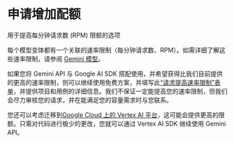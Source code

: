 # 申请增加配额
用于提高每分钟请求数 (RPM) 限额的选项

每个模型变体都有一个关联的速率限制（每分钟请求数、RPM）。如需详细了解这些速率限制，请参阅 [Gemini 模型](./models/gemini.md)。

如果您将 Gemini API 与 Google AI SDK 搭配使用，并希望获得比我们目前提供的更高的速率限制，则可以继续使用免费方案，并填写此[“请求提高速率限制”表单](https://forms.gle/ETzX94k8jf7iSotH9)，并提供项目和用例的详细信息。我们不保证一定能提高您的速率限制，但我们会尽力审核您的请求，并在能满足您的容量需求时与您联系。

您还可以考虑迁移到[Google Cloud 上的 Vertex AI 平台](https://ai.google.dev/docs/migrate_to_cloud?hl=zh-cn)，这可能会提供更高的限额。只需对代码进行极少的更改，您就可以通过 Vertex AI SDK 继续使用 Gemini API。